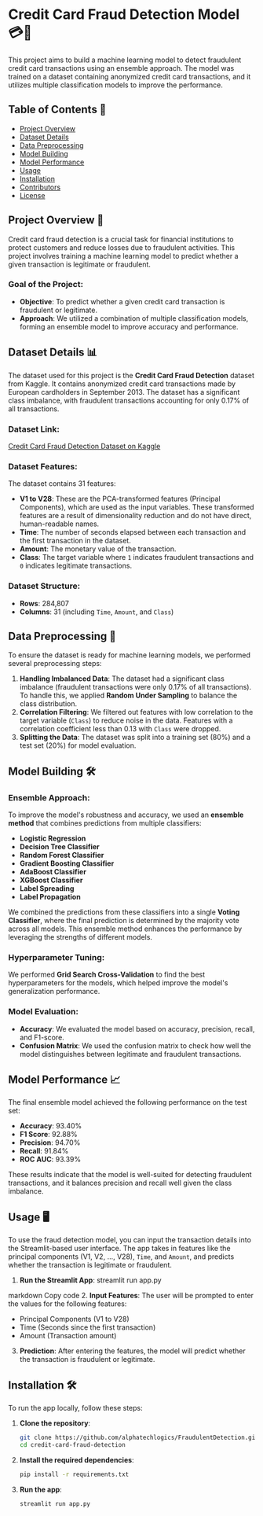 # Credit Card Fraud Detection Model 💳🚨

This project aims to build a machine learning model to detect fraudulent credit card transactions using an ensemble approach. The model was trained on a dataset containing anonymized credit card transactions, and it utilizes multiple classification models to improve the performance.

## Table of Contents 📑

- [Project Overview](#project-overview-)
- [Dataset Details](#dataset-details-)
- [Data Preprocessing](#data-preprocessing-)
- [Model Building](#model-building-)
- [Model Performance](#model-performance-)
- [Usage](#usage-)
- [Installation](#installation-)
- [Contributors](#contributors-)
- [License](#license-)

## Project Overview 🎯

Credit card fraud detection is a crucial task for financial institutions to protect customers and reduce losses due to fraudulent activities. This project involves training a machine learning model to predict whether a given transaction is legitimate or fraudulent.

### Goal of the Project:

- **Objective**: To predict whether a given credit card transaction is fraudulent or legitimate.
- **Approach**: We utilized a combination of multiple classification models, forming an ensemble model to improve accuracy and performance.

## Dataset Details 📊

The dataset used for this project is the **Credit Card Fraud Detection** dataset from Kaggle. It contains anonymized credit card transactions made by European cardholders in September 2013. The dataset has a significant class imbalance, with fraudulent transactions accounting for only 0.17% of all transactions.

### Dataset Link:

[Credit Card Fraud Detection Dataset on Kaggle](https://www.kaggle.com/datasets/mlg-ulb/creditcardfraud?resource=download)

### Dataset Features:

The dataset contains 31 features:

- **V1 to V28**: These are the PCA-transformed features (Principal Components), which are used as the input variables. These transformed features are a result of dimensionality reduction and do not have direct, human-readable names.
- **Time**: The number of seconds elapsed between each transaction and the first transaction in the dataset.
- **Amount**: The monetary value of the transaction.
- **Class**: The target variable where `1` indicates fraudulent transactions and `0` indicates legitimate transactions.

### Dataset Structure:

- **Rows**: 284,807
- **Columns**: 31 (including `Time`, `Amount`, and `Class`)

## Data Preprocessing 🔄

To ensure the dataset is ready for machine learning models, we performed several preprocessing steps:

1. **Handling Imbalanced Data**: The dataset had a significant class imbalance (fraudulent transactions were only 0.17% of all transactions). To handle this, we applied **Random Under Sampling** to balance the class distribution.
2. **Correlation Filtering**: We filtered out features with low correlation to the target variable (`Class`) to reduce noise in the data. Features with a correlation coefficient less than 0.13 with `Class` were dropped.
3. **Splitting the Data**: The dataset was split into a training set (80%) and a test set (20%) for model evaluation.

## Model Building 🛠️

### Ensemble Approach:

To improve the model's robustness and accuracy, we used an **ensemble method** that combines predictions from multiple classifiers:

- **Logistic Regression**
- **Decision Tree Classifier**
- **Random Forest Classifier**
- **Gradient Boosting Classifier**
- **AdaBoost Classifier**
- **XGBoost Classifier**
- **Label Spreading**
- **Label Propagation**

We combined the predictions from these classifiers into a single **Voting Classifier**, where the final prediction is determined by the majority vote across all models. This ensemble method enhances the performance by leveraging the strengths of different models.

### Hyperparameter Tuning:

We performed **Grid Search Cross-Validation** to find the best hyperparameters for the models, which helped improve the model's generalization performance.

### Model Evaluation:

- **Accuracy**: We evaluated the model based on accuracy, precision, recall, and F1-score.
- **Confusion Matrix**: We used the confusion matrix to check how well the model distinguishes between legitimate and fraudulent transactions.

## Model Performance 📈

The final ensemble model achieved the following performance on the test set:

- **Accuracy**: 93.40%
- **F1 Score**: 92.88%
- **Precision**: 94.70%
- **Recall**: 91.84%
- **ROC AUC**: 93.39%

These results indicate that the model is well-suited for detecting fraudulent transactions, and it balances precision and recall well given the class imbalance.

## Usage 🖥️

To use the fraud detection model, you can input the transaction details into the Streamlit-based user interface. The app takes in features like the principal components (V1, V2, ..., V28), `Time`, and `Amount`, and predicts whether the transaction is legitimate or fraudulent.

1. **Run the Streamlit App**:
   streamlit run app.py

markdown
Copy code 2. **Input Features**: The user will be prompted to enter the values for the following features:

- Principal Components (V1 to V28)
- Time (Seconds since the first transaction)
- Amount (Transaction amount)

3. **Prediction**: After entering the features, the model will predict whether the transaction is fraudulent or legitimate.

## Installation 🛠️

To run the app locally, follow these steps:

1. **Clone the repository**:

   ```bash
   git clone https://github.com/alphatechlogics/FraudulentDetection.git
   cd credit-card-fraud-detection
   ```

2. **Install the required dependencies**:

   ```bash
   pip install -r requirements.txt
   ```

3. **Run the app**:

   ```bash
   streamlit run app.py
   ```
